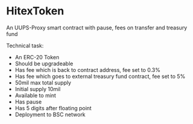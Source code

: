 # HitexToken
An UUPS-Proxy smart contract with pause, fees on transfer and treasury fund

Technical task:
- An ERC-20 Token
- Should be upgradeable
- Has fee which is back to contract address, fee set to 0.3%
- Has fee which goes to external treasury fund contract, fee set to 5%
- 50mil max total supply
- Initial supply 10mil
- Available to mint
- Has pause
- Has 5 digits after floating point
- Deployment to BSC network
